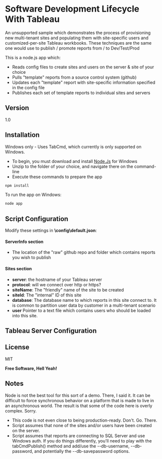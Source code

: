 Software Development Lifecycle With Tableau
=========

An unsupported sample which demonstrates the process of provisioning new multi-tenant sites and populating them with site-specific users and customized-per-site Tableau workbooks. These techniques are the same one would use to publish / promote reports from / to  Dev/Test/Prod

This is a node.js app which: 

  - Reads config files to create sites and users on the server & site of your choice
  - Pulls "template" reports from a source control system (github)
  - Updates each "template" report with site-specific information specified in the config file
  - Publishes each set of template reports to individual sites and servers
  

 
Version
----

1.0



Installation
--------------
Windows only - Uses TabCmd, which currently is only supported on Windows. 

 - To begin, you must download and install [Node.Js] for Windows
 - Unzip to the folder of your choice, and navigate there on the command-line
 - Execute these commands to prepare the app
 
```sh
npm install 
```


To run the app on Windows:

```sh
node app
```
Script Configuration
-----------

Modify these settings in **\config\default.json**:


#### ServerInfo section

 - The location of the "raw" github repo and folder which contains reports you wish to publish
 
#### Sites section
 - **server**: the hostname of your Tableau server
 - **protocol**: will we connect over http or https?
 - **siteName**: The "friendly" name of the site to be created
 - **siteId**: The "internal" ID of this site
 - **database**: The database name to which reports in this site connect to. It is common to partition user data by customer in a multi-tenant scenario
 - **user** Pointer to a text file which contains users who should be loaded into this site. 

Tableau Server Configuration
----

License
----

MIT


**Free Software, Hell Yeah!**

Notes
----
Node is not the best tool for this sort of a demo. There, I said it. It can be difficult to force synchronous behavior on a platform that is made to live in an asynchronous world. The result is that some of the code here is overly complex. Sorry.

 - This code is not even close to being production-ready. Don't. Go. There.
 - Script assumes that none of the sites and/or users have been created on the server. 
 - Script assumes that reports are connecting to SQL Server and use Windows auth. If you do things differently, you'll need to play with the tabCmdPublish() method and add/use the --db-username, --db-password, and potentially the --db-savepassword options.




[Node.js]:http://nodejs.org/


